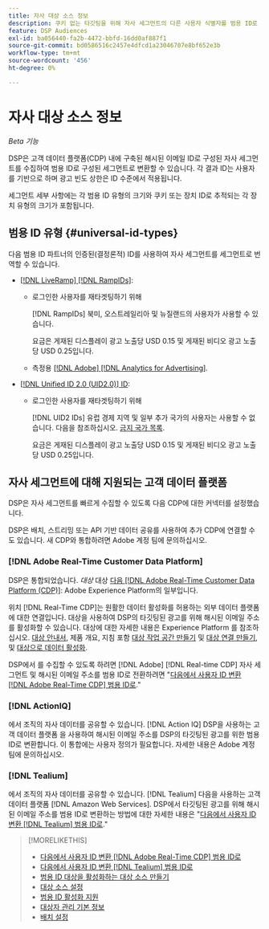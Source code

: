 ```yaml
---
title: 자사 대상 소스 정보
description: 쿠키 없는 타깃팅을 위해 자사 세그먼트의 다른 사용자 식별자를 범용 ID로 변환하는 방법에 대해 알아봅니다.
feature: DSP Audiences
exl-id: ba056440-fa2b-4472-bbfd-16dd0af887f1
source-git-commit: bd0586516c2457e4dfcd1a23046707e8bf652e3b
workflow-type: tm+mt
source-wordcount: '456'
ht-degree: 0%

---
```


# 자사 대상 소스 정보

*Beta 기능*

DSP은 고객 데이터 플랫폼(CDP) 내에 구축된 해시된 이메일 ID로 구성된 자사 세그먼트를 수집하여 범용 ID로 구성된 세그먼트로 변환할 수 있습니다. 각 결과 ID는 사용자를 기반으로 하며 광고 빈도 상한은 ID 수준에서 적용됩니다<!-- Move that info. to somewhere else? -->.

세그먼트 세부 사항에는 각 범용 ID 유형의 크기와 쿠키 또는 장치 ID로 추적되는 각 장치 유형의 크기가 포함됩니다.

## 범용 ID 유형 {#universal-id-types}

<!--  Replace below with this once ID5 sources are possible 

Using your first-party data, you can create segments with IDs from the following universal ID partners.

* Authenticated (deterministic) IDs using hashed email addresses:

-->

다음 범용 ID 파트너의 인증된(결정론적) ID를 사용하여 자사 세그먼트를 세그먼트로 번역할 수 있습니다.

* [[!DNL LiveRamp] [!DNL RampIDs]](https://liveramp.com/identity-resolution):

   * 로그인한 사용자를 재타겟팅하기 위해

     [!DNL RampIDs] 북미, 오스트레일리아 및 뉴질랜드의 사용자가 사용할 수 있습니다.

     요금은 게재된 디스플레이 광고 노출당 USD 0.15 및 게재된 비디오 광고 노출당 USD 0.25입니다.

   * 측정용 [[!DNL Adobe] [!DNL Analytics for Advertising]](/help/integrations/analytics/overview.md).

* [[!DNL Unified ID 2.0 (UID2.0)] ID](https://unifiedid.com):

   * 로그인한 사용자를 재타겟팅하기 위해

     [!DNL UID2 IDs] 유럽 경제 지역 및 일부 추가 국가의 사용자는 사용할 수 없습니다. 다음을 참조하십시오. [금지 국가 목록](/help/policies/universal-id-policy.md#prohibited-countries-uid2).

     요금은 게재된 디스플레이 광고 노출당 USD 0.15 및 게재된 비디오 광고 노출당 USD 0.25입니다.

<!-- Not yet

* Probabilistic (unauthenticated) IDs using hashed email addresses:

  * [[!DNL ID5] IDs](https://id5.io): For retargeting unauthenticated site traffic, prospecting using third-party data, and measurement for both using [[!DNL Adobe] [!DNL Analytics for Advertising]](/help/integrations/analytics/overview.md). ID5 IDs are available for no fee.

    ID5 creates an ID by stitching together user signals (hashed email address) with various browser signals (such as IP address and timestamp).

    [!DNL Analytics] measurement requires all [prerequisites for implementing [!DNL Analytics for Advertising]](/help/integrations/analytics/prerequisites.md) and the [AMO ID and EF ID in your tracking URLs](/help/integrations/analytics/ids.md). You also must sign an agreement with [!DNL ID5] and set a parameter within your existing JavaScript tracking tags. <!-- Contact your Adobe Account Team for instructions. -->

<!--
    >[!NOTE]
    >
    >Third-party segments from [!DNL Eyeota] may automatically include ID5 IDs, in addition to users tracked by cookies or device IDs. The segment details include the size for each type. The usual usage fee for each segment, which is stated next to the segment name, applies; no additional fees are charged for the ID5 IDs.
-->

## 자사 세그먼트에 대해 지원되는 고객 데이터 플랫폼

DSP은 자사 세그먼트를 빠르게 수집할 수 있도록 다음 CDP에 대한 커넥터를 설정했습니다.

DSP은 배치, 스트리밍 또는 API 기반 데이터 공유를 사용하여 추가 CDP에 연결할 수도 있습니다. 새 CDP와 통합하려면 Adobe 계정 팀에 문의하십시오.

### [!DNL Adobe Real-Time Customer Data Platform]

DSP은 통합되었습니다. *대상* 대상 [다음 [!DNL Adobe Real-Time Customer Data Platform (CDP)]](https://experienceleague.adobe.com/docs/experience-platform/rtcdp/overview.html): Adobe Experience Platform의 일부입니다.

위치 [!DNL Real-Time CDP]는 원활한 데이터 활성화를 허용하는 외부 데이터 플랫폼에 대한 연결입니다. 대상을 사용하여 DSP의 타깃팅된 광고를 위해 해시된 이메일 주소를 활성화할 수 있습니다. 대상에 대한 자세한 내용은 Experience Platform 를 참조하십시오. [대상 안내서](https://experienceleague.adobe.com/docs/experience-platform/destinations/home.html), 제품 개요, 지침 포함 [대상 작업 공간 만들기](https://experienceleague.adobe.com/docs/experience-platform/destinations/ui/destinations-workspace.html) 및 [대상 연결 만들기](https://experienceleague.adobe.com/docs/experience-platform/destinations/ui/connect-destination.html), 및 [대상으로 데이터 활성화](https://experienceleague.adobe.com/docs/experience-platform/destinations/ui/activate/activate-segment-streaming-destinations.html).

DSP에서 를 수집할 수 있도록 하려면 [!DNL Adobe] [!DNL Real-time CDP] 자사 세그먼트 및 해시된 이메일 주소를 범용 ID로 전환하려면 &quot;[다음에서 사용자 ID 변환 [!DNL Adobe Real-Time CDP] 범용 ID로](/help/dsp/audiences/sources/source-adobe-rtcdp.md).&quot;

### [!DNL ActionIQ]

에서 조직의 자사 데이터를 공유할 수 있습니다. [!DNL Action IQ] DSP을 사용하는 고객 데이터 플랫폼 을 사용하여 해시된 이메일 주소를 DSP의 타깃팅된 광고를 위한 범용 ID로 변환합니다. 이 통합에는 사용자 정의가 필요합니다. 자세한 내용은 Adobe 계정 팀에 문의하십시오.

### [!DNL Tealium]

에서 조직의 자사 데이터를 공유할 수 있습니다. [!DNL Tealium] 다음을 사용하는 고객 데이터 플랫폼 [!DNL Amazon Web Services]. DSP에서 타깃팅된 광고를 위해 해시된 이메일 주소를 범용 ID로 변환하는 방법에 대한 자세한 내용은 &quot;[다음에서 사용자 ID 변환 [!DNL Tealium] 범용 ID로](/help/dsp/audiences/sources/source-tealium.md).&quot;

>[!MORELIKETHIS]
>
>* [다음에서 사용자 ID 변환 [!DNL Adobe Real-Time CDP] 범용 ID로](/help/dsp/audiences/sources/source-adobe-rtcdp.md)
>* [다음에서 사용자 ID 변환 [!DNL Tealium] 범용 ID로](/help/dsp/audiences/sources/source-tealium.md)
>* [범용 ID 대상을 활성화하는 대상 소스 만들기](source-create.md)
>* [대상 소스 설정](source-settings.md)
>* [범용 ID 활성화 지원](/help/dsp/audiences/universal-ids.md)
>* [대상자 관리 기본 정보](/help/dsp/audiences/audience-about.md)
>* [배치 설정](/help/dsp/campaign-management/placements/placement-settings.md)

<!--
>* [Convert User IDs from [!DNL Optimizely] to Universal IDs](/help/dsp/audiences/sources/source-optimizely.md)
-->
